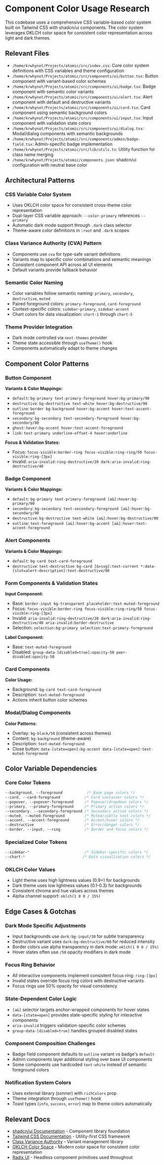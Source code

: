 # Component Color Usage Research

This codebase uses a comprehensive CSS variable-based color system built on Tailwind CSS with shadcn/ui components. The color system leverages OKLCH color space for consistent color representation across light and dark themes.

## Relevant Files
- `/home/krwhynot/Projects/atomic/src/index.css`: Core color system definitions with CSS variables and theme configuration
- `/home/krwhynot/Projects/atomic/src/components/ui/button.tsx`: Button component with variant-based color schemes
- `/home/krwhynot/Projects/atomic/src/components/ui/badge.tsx`: Badge component with semantic color variants
- `/home/krwhynot/Projects/atomic/src/components/ui/alert.tsx`: Alert component with default and destructive variants
- `/home/krwhynot/Projects/atomic/src/components/ui/card.tsx`: Card component using semantic background colors
- `/home/krwhynot/Projects/atomic/src/components/ui/input.tsx`: Input component with validation state colors
- `/home/krwhynot/Projects/atomic/src/components/ui/dialog.tsx`: Modal/dialog components with semantic backgrounds
- `/home/krwhynot/Projects/atomic/src/components/admin/badge-field.tsx`: Admin-specific badge implementation
- `/home/krwhynot/Projects/atomic/src/lib/utils.ts`: Utility function for class name merging
- `/home/krwhynot/Projects/atomic/components.json`: shadcn/ui configuration with neutral base color

## Architectural Patterns

### **CSS Variable Color System**
- Uses OKLCH color space for consistent cross-theme color representation
- Dual-layer CSS variable approach: `--color-primary` references `--primary`
- Automatic dark mode support through `.dark` class selector
- Theme-aware color definitions in `:root` and `.dark` scopes

### **Class Variance Authority (CVA) Pattern**
- Components use `cva` for type-safe variant definitions
- Variants map to specific color combinations and semantic meanings
- Consistent component API across all UI elements
- Default variants provide fallback behavior

### **Semantic Color Naming**
- Color variables follow semantic naming: `primary`, `secondary`, `destructive`, `muted`
- Paired foreground colors: `primary-foreground`, `card-foreground`
- Context-specific colors: `sidebar-primary`, `sidebar-accent`
- Chart colors for data visualization: `chart-1` through `chart-5`

### **Theme Provider Integration**
- Dark mode controlled via `next-themes` provider
- Theme state accessible through `useTheme()` hook
- Components automatically adapt to theme changes

## Component Color Patterns

### **Button Component**
**Variants & Color Mappings:**
- `default`: `bg-primary text-primary-foreground hover:bg-primary/90`
- `destructive`: `bg-destructive text-white hover:bg-destructive/90`
- `outline`: `border bg-background hover:bg-accent hover:text-accent-foreground`
- `secondary`: `bg-secondary text-secondary-foreground hover:bg-secondary/80`
- `ghost`: `hover:bg-accent hover:text-accent-foreground`
- `link`: `text-primary underline-offset-4 hover:underline`

**Focus & Validation States:**
- Focus: `focus-visible:border-ring focus-visible:ring-ring/50 focus-visible:ring-[3px]`
- Invalid: `aria-invalid:ring-destructive/20 dark:aria-invalid:ring-destructive/40`

### **Badge Component**
**Variants & Color Mappings:**
- `default`: `bg-primary text-primary-foreground [a&]:hover:bg-primary/90`
- `secondary`: `bg-secondary text-secondary-foreground [a&]:hover:bg-secondary/90`
- `destructive`: `bg-destructive text-white [a&]:hover:bg-destructive/90`
- `outline`: `text-foreground [a&]:hover:bg-accent [a&]:hover:text-accent-foreground`

### **Alert Components**
**Variants & Color Mappings:**
- `default`: `bg-card text-card-foreground`
- `destructive`: `text-destructive bg-card [&>svg]:text-current *:data-[slot=alert-description]:text-destructive/90`

### **Form Components & Validation States**
**Input Component:**
- Base: `border-input bg-transparent placeholder:text-muted-foreground`
- Focus: `focus-visible:border-ring focus-visible:ring-ring/50 focus-visible:ring-[3px]`
- Invalid: `aria-invalid:ring-destructive/20 dark:aria-invalid:ring-destructive/40 aria-invalid:border-destructive`
- Selection: `selection:bg-primary selection:text-primary-foreground`

**Label Component:**
- Base: `text-muted-foreground`
- Disabled: `group-data-[disabled=true]:opacity-50 peer-disabled:opacity-50`

### **Card Components**
**Color Usage:**
- Background: `bg-card text-card-foreground`
- Description: `text-muted-foreground`
- Actions inherit button color schemes

### **Modal/Dialog Components**
**Color Patterns:**
- Overlay: `bg-black/50` (consistent across themes)
- Content: `bg-background` (theme-aware)
- Description: `text-muted-foreground`
- Close button: `data-[state=open]:bg-accent data-[state=open]:text-muted-foreground`

## Color Variable Dependencies

### **Core Color Tokens**
```css
--background, --foreground           /* Base page colors */
--card, --card-foreground           /* Card container colors */
--popover, --popover-foreground     /* Popover/dropdown colors */
--primary, --primary-foreground     /* Primary action colors */
--secondary, --secondary-foreground /* Secondary action colors */
--muted, --muted-foreground         /* Muted/subtle text colors */
--accent, --accent-foreground       /* Accent/hover colors */
--destructive                       /* Error/danger colors */
--border, --input, --ring           /* Border and focus colors */
```

### **Specialized Color Tokens**
```css
--sidebar-*                         /* Sidebar-specific colors */
--chart-*                          /* Data visualization colors */
```

### **OKLCH Color Values**
- Light theme uses high lightness values (0.9+) for backgrounds
- Dark theme uses low lightness values (0.1-0.3) for backgrounds
- Consistent chroma and hue values across themes
- Alpha channel support: `oklch(1 0 0 / 15%)`

## Edge Cases & Gotchas

### **Dark Mode Specific Adjustments**
- Input backgrounds use `dark:bg-input/30` for subtle transparency
- Destructive variant uses `dark:bg-destructive/60` for reduced intensity
- Border colors use alpha transparency in dark mode: `oklch(1 0 0 / 15%)`
- Hover states often use `/50` opacity modifiers in dark mode

### **Focus Ring Behavior**
- All interactive components implement consistent focus ring: `ring-[3px]`
- Invalid states override focus ring colors with destructive variants
- Focus rings use 50% opacity for visual consistency

### **State-Dependent Color Logic**
- `[a&]` selector targets anchor-wrapped components for hover states
- `data-[state=open]` provides state-specific styling for interactive components
- `aria-invalid` triggers validation-specific color schemes
- `group-data-[disabled=true]` handles grouped disabled states

### **Component Composition Challenges**
- Badge field component defaults to `outline` variant vs badge's `default`
- Admin components layer additional styling over base UI components
- Some components use hardcoded `text-white` instead of semantic foreground colors

### **Notification System Colors**
- Uses external library (sonner) with `richColors` prop
- Theme integration through `useTheme()` hook
- Toast types (`info`, `success`, `error`) map to theme colors automatically

## Relevant Docs
- [shadcn/ui Documentation](https://ui.shadcn.com/) - Component library foundation
- [Tailwind CSS Documentation](https://tailwindcss.com/) - Utility-first CSS framework
- [Class Variance Authority](https://cva.style/docs) - Variant management library
- [OKLCH Color Space](https://oklch.com/) - Modern color space for consistent color representation
- [Radix UI](https://www.radix-ui.com/) - Headless component primitives used throughout